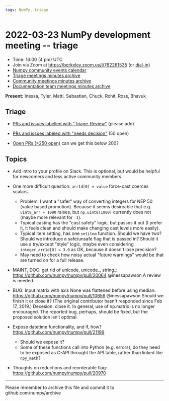 ```yaml
---
tags: NumPy, triage
---
```


# 2022-03-23 NumPy development meeting -- triage

- Time: 16:00 (4 pm) UTC
- Join via Zoom at https://berkeley.zoom.us/j/762261535 (or [dial-in](https://berkeley.zoom.us/u/aC3ENhycM))
- [Numpy community events calendar](https://calendar.google.com/calendar/r?cid=YmVya2VsZXkuZWR1X2lla2dwaWdtMjMyamJobGRzZmIyYzJqODFjQGdyb3VwLmNhbGVuZGFyLmdvb2dsZS5jb20)
- [Triage meetings minutes archive](https://github.com/numpy/archive/tree/master/triage_meetings)
- [Community meetings minutes archive](https://github.com/numpy/archive/tree/master/status_meetings)
- [Documentation team meetings minutes archive](https://hackmd.io/oB_boakvRqKR-_2jRV-Qjg)


**Present:** Inessa, Tyler, Matti, Sebastian, Chuck, Rohit, Ross, Bhavuk


## Triage

* [PRs and issues labelled with "Triage-Review"](https://github.com/numpy/numpy/labels/Triage-review) (please add)
* [PRs and issues labeled with "needs decision"](https://github.com/numpy/numpy/labels/54%20-%20Needs%20decision) (50 open)

* [Open PRs (>250 open)](https://github.com/numpy/numpy/pulls) can we get this below 200?


## Topics

* Add intro to your profile on Slack.
This is optional, but would be helpful for newcomers and less active community members.

* One more difficult question: `arr1d[0] = value` force-cast coerces scalars.
  * Problem: I want a "safer" way of converting integers for NEP 50 (value based promotion).  Because it seems desireable that e.g. `uint8_arr + 1000` raises, but `np.uint8(1000)` currently does not (maybe more relevant for `-1`).
  * Typical casting has the "cast safety" logic, but passes it out (I prefer it, it feels clean and should make changing cast levels more easily).
  * Typical item setting, has one `setitem` function.  Should we have two?  Should we introduce a safe/unsafe flag that is passed in?  Should it use a try/except "style" logic, maybe even considering `integer_arr1d[0] = 3.0` as OK, because it doesn't lose precision?
  * May need to check how noisy actual "future warnings" would be that are turned on for a full release.

* MAINT, DOC: get rid of unicode, unicode_, string_: https://github.com/numpy/numpy/pull/20064
@inessapawson A review is needed.

* BUG: Input matrix with axis None was flattened before using median: https://github.com/numpy/numpy/pull/10656
@inessapawson Should we finish it or close it? (The original contributor hasn't responded since Feb 17, 2019.)
Decesion: close it.
In general, use of np.matrix  is no longer encouraged. The reported bug, perhaps, should be fixed, but the proposed solution isn’t optimal.


* Expose datetime functionality, and if, how? https://github.com/numpy/numpy/pull/21199
  * Should we expose it?
  * Some of these functions call into Python (e.g. errors), do they need to be exposed as C-API throught the API table, rather than linked like `npy_math`?

* Thoughts on reductions and reorderable flag: https://github.com/numpy/numpy/pull/20970

---

Please remember to archive this file and commit it to github.com/numpy/archive